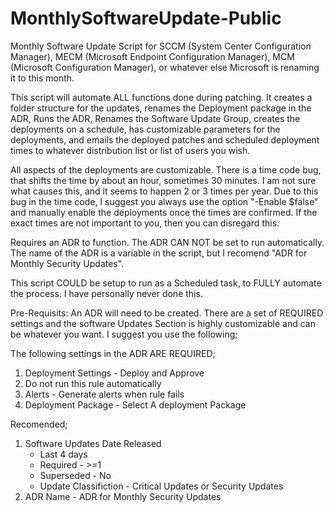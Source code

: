 # MonthlySoftwareUpdate-Public

Monthly Software Update Script for SCCM (System Center Configuration Manager), MECM (Microsoft Endpoint Configuration Manager), 
MCM (Microsoft Configuration Manager), or whatever else Microsoft is renaming it to this month.

This script will automate ALL functions done during patching. It creates a folder structure for the updates, renames the Deployment package 
in the ADR, Runs the ADR, Renames the Software Update Group, creates the deployments on a schedule, has customizable parameters for the 
deployments, and emails the deployed patches and scheduled deployment times to whatever distribution list or list of users you wish.

All aspects of the deployments are customizable. There is a time code bug, that shifts the time by about an hour, sometimes 30 minutes. 
I am not sure what causes this, and it seems to happen 2 or 3 times per year. Due to this bug in the time code, I suggest you always use 
the option "-Enable $false" and manually enable the deployments once the times are confirmed. If the exact times are not important to you, 
then you can disregard this. 

Requires an ADR to function. The ADR CAN NOT be set to run automatically. The name of the ADR is a variable in the script, but I recomend 
"ADR for Monthly Security Updates".

This script COULD be setup to run as a Scheduled task, to FULLY automate the process. I have personally never done this. 

Pre-Requisits: An ADR will need to be created. There are a set of REQUIRED settings and the software Updates Section is highly customizable
       and can be whatever you want. I suggest you use the following;

The following settings in the ADR ARE REQUIRED;
1. Deployment Settings - Deploy and Approve
2. Do not run this rule automatically
3. Alerts - Generate alerts when rule fails
4. Deployment Package - Select A deployment Package 

Recomended;
1. Software Updates Date Released
   - Last 4 days
   - Required - >=1
   - Superseded - No
   - Update Classifiction - Critical Updates or Security Updates
3. ADR Name - ADR for Monthly Security Updates 
